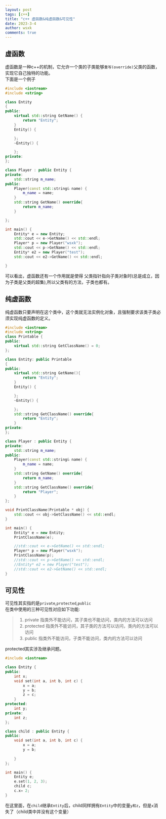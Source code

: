 ```yaml
---
layout: post
tags: [c++]
title: "c++ 虚函数&纯虚函数&可见性"
date: 2023-3-4
author: wsxk
comments: true
---
```



## 虚函数<br>
虚函数是一种c++的机制，它允许一个类的子类能够`重写(override)`父类的函数，实现它自己独特的功能。<br>
下面是一个例子
```c++
#include <iostream>
#include <string>

class Entity
{
public:
	virtual std::string GetName() {
		return "Entity";
	}
	Entity() {

	};
	~Entity() {

	};
private:
};

class Player : public Entity {
private:
	std::string m_name;
public:
	Player(const std::string& name) {
		m_name = name;
	}
	std::string GetName() override{
		return m_name;
	}

};

int main() {
	Entity* e = new Entity;
	std::cout << e->GetName() << std::endl;
	Player* p = new Player("wsxk");
	std::cout << p->GetName() << std::endl;
	Entity* e2 = new Player("test");
	std::cout << e2->GetName() << std::endl;

}
```
可以看出，虚函数还有一个作用就是使得 父类指针指向子类对象时(总是成立，因为子类是父类的超集),所以父类有的方法，子类也都有。<br>


## 纯虚函数<br>
纯虚函数只要声明在这个类中，这个类就无法实例化对象，且强制要求该类子类必须实现纯虚函数的定义。<br>
```c++
#include <iostream>
#include <string>
class Printable {
public:
	virtual std::string GetClassName() = 0;
};

class Entity: public Printable
{
public:
	virtual std::string GetName(){
		return "Entity";
	}
	Entity() {

	};
	~Entity() {

	};
	std::string GetClassName() override{
		return "Entity";
	}
private:
};

class Player : public Entity {
private:
	std::string m_name;
public:
	Player(const std::string& name) {
		m_name = name;
	}
	std::string GetName() override{
		return m_name;
	}
	std::string GetClassName() override{
		return "Player";
	}
};

void PrintClassName(Printable * obj) {
	std::cout << obj->GetClassName() << std::endl;
}

int main() {
	Entity* e = new Entity;
	PrintClassName(e);

	//std::cout << e->GetName() << std::endl;
	Player* p = new Player("wsxk");
	PrintClassName(p);
	//std::cout << p->GetName() << std::endl;
	//Entity* e2 = new Player("test");
	//std::cout << e2->GetName() << std::endl;
}
```

## 可见性<br>
可见性其实指的是`private`,`protected`,`public`<br>
在类中使用的三种可见性对应如下功能:<br>
> 1. private 指类外不能访问，其子类也不能访问，类内的方法可以访问
> 2. protected 指类外不能访问，其子类的方法可以访问，类内的方法可以访问
> 3. public 指类外不能访问，子类不能访问，类内的方法可以访问

protected其实涉及继承问题。
```c++
#include <iostream>

class Entity {
public:
	int x;
	void set(int a, int b, int c) {
		x = a;
		y = b;
		z = c;
	}
protected:
	int y;
private:
	int z;
};

class child : public Entity {
public:
	void set(int a, int b, int c) {
		x = a;
		y = b;
		
	}
};

int main() {
	Entity e;
	e.set(1, 2, 3);
	child c;
	c.x= 2;
}
```
在这里面，在`child`继承`Entity`后，child同样拥有`Entity`中的变量`y和z`，但是`x`消失了（child类中并没有这个变量）<br>